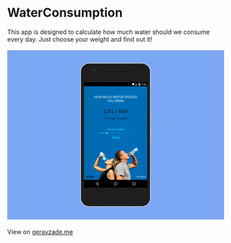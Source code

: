 # WaterConsumption
This app is designed to calculate how much water should we consume every day. Just choose your weight and find out it!
<br/><br/>
<img width="500px" src="mockup.png" />
<br/><br/>
View on <a href="http://www.gerayzade.me/apps/water-consumption/" target="_blank">gerayzade.me</a>
